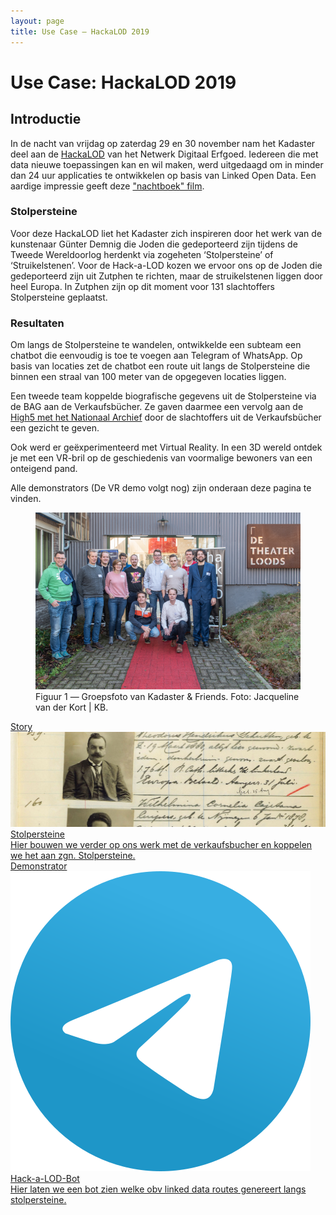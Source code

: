```yaml
---
layout: page
title: Use Case ― HackaLOD 2019
---
```

# Use Case: HackaLOD 2019

## Introductie

In de nacht van vrijdag op zaterdag 29 en 30 november nam het Kadaster deel aan de [HackaLOD](https://hackalod.com/) van het Netwerk Digitaal Erfgoed. Iedereen die met data nieuwe toepassingen kan en wil maken, werd uitgedaagd om in minder dan 24 uur applicaties te ontwikkelen op basis van Linked Open Data. Een aardige impressie geeft deze ["nachtboek" film](https://www.youtube.com/watch?v=TPrypiAl9ko&feature=youtu.be). 

### Stolpersteine
Voor deze HackaLOD liet het Kadaster zich inspireren door het werk van de kunstenaar Günter Demnig die Joden die gedeporteerd zijn tijdens de Tweede Wereldoorlog herdenkt via zogeheten ‘Stolpersteine’ of ‘Struikelstenen’. Voor de Hack-a-LOD kozen we ervoor ons op de Joden die gedeporteerd zijn uit Zutphen te richten, maar de struikelstenen liggen door heel Europa. In Zutphen zijn op dit moment voor 131 slachtoffers Stolpersteine geplaatst.

### Resultaten
Om langs de Stolpersteine te wandelen, ontwikkelde een subteam een chatbot die eenvoudig is toe te voegen aan Telegram of WhatsApp. Op basis van locaties zet de chatbot een route uit langs de Stolpersteine die binnen een straal van 100 meter van de opgegeven locaties liggen. 

Een tweede team koppelde biografische gegevens uit de Stolpersteine via de BAG aan de Verkaufsbücher. Ze gaven daarmee een vervolg aan de [High5 met het Nationaal Archief](https://labs.kadaster.nl/stories/verkaufsbucher/index.html) door de slachtoffers uit de Verkaufsbücher een gezicht te geven. 

Ook werd er geëxperimenteerd met Virtual Reality. In een 3D wereld ontdek je met een VR-bril op de geschiedenis van voormalige bewoners van een onteigend pand. 

Alle demonstrators (De VR demo volgt nog) zijn onderaan deze pagina te vinden. 
 
 <figure id="figuur-1">
  <a href="/assets/images/groepsfoto_hackalod.JPG">
    <img src="/assets/images/groepsfoto_hackalod.JPG" >
  </a>
  <figcaption>
    Figuur 1 ― Groepsfoto van Kadaster & Friends. Foto: Jacqueline van der Kort | KB. 
  </figcaption>
</figure>

<div class="cards-wrapper">
  <a href="/stories/hack-a-lod-2019/index.html">
    <div class="card">
      <div class="card-type">Story</div>
      <img class="card-image" src="/assets/images/hack-a-lod.jpg">
      <div class="card-title">Stolpersteine</div>
      <div class="card-description">Hier bouwen we verder op ons werk met de verkaufsbucher en koppelen we het aan zgn. Stolpersteine.</div>
    </div>
  </a>
  <a href="/demonstrators/hackalodbot/index.html">
    <div class="card">
      <div class="card-type">Demonstrator</div>
      <img class="card-image" src="/assets/images/telegram.png">
      <div class="card-title">Hack-a-LOD-Bot</div>
      <div class="card-description">Hier laten we een bot zien welke obv linked data routes genereert langs stolpersteine. </div>
    </div>
  </a>
</div>
